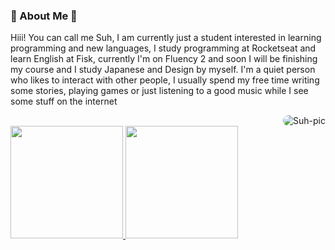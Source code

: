 ### 🌾 About Me 🌾
Hiii! You can call me Suh, I am currently just a student interested in learning programming and new languages, I study programming at Rocketseat and learn English at Fisk, currently I'm on Fluency 2  and soon I will be finishing my course and I study Japanese and Design by myself.
I'm a quiet person who likes to interact with other people, I usually spend my free time writing some stories, playing games or just listening to a good music while I see some stuff on the internet
<div align="center">
  <img align="right" alt="Suh-pic" style="border-radius:50px;" src="https://cdn.discordapp.com/attachments/1006007865577848956/1009199477636206713/723262.gif">
</div>
<div style="display: inline_block"><br>
<a href="https://github.com/rafaballerini">
  <img height="180em" src="https://github-readme-stats.vercel.app/api?username=SuhKurosawa&show_icons=true&theme=dracula&include_all_commits=true&count_private=true"/>
  <img height="180em" src="https://github-readme-stats.vercel.app/api/top-langs/?username=SuhKurosawa&layout=compact&langs_count=7&theme=dracula"/>
</div>
